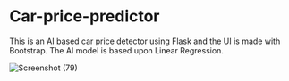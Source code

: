 # Car-price-predictor
 This is an AI based car price detector using Flask and the UI is made with Bootstrap. The AI model is based upon Linear Regression.
 
![Screenshot (79)](https://github.com/user-attachments/assets/2987f84d-bc37-4d74-b534-93415fe15405)
